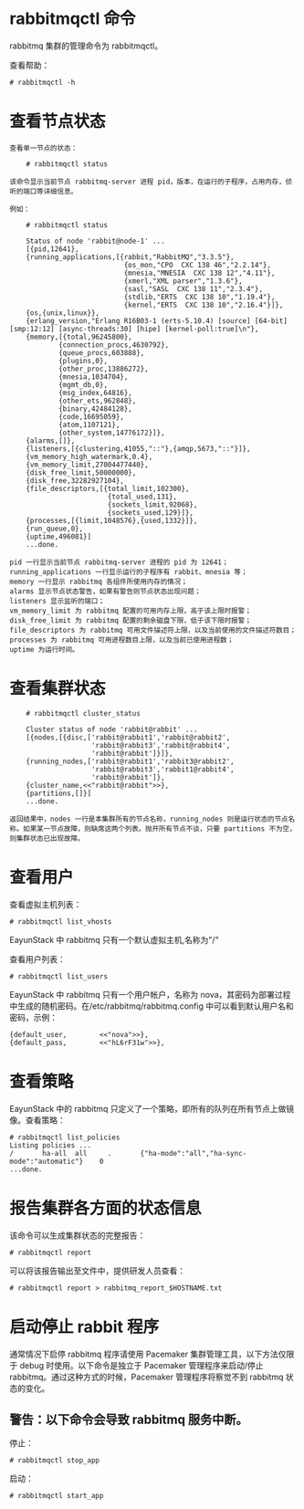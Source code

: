 # rabbitmqctl 命令

rabbitmq 集群的管理命令为 rabbitmqctl。

查看帮助：

    # rabbitmqctl -h

# 查看节点状态
    查看单一节点的状态：

        # rabbitmqctl status

    该命令显示当前节点 rabbitmq-server 进程 pid，版本，在运行的子程序，占用内存，侦听的端口等详细信息。

    例如：

        # rabbitmqctl status

        Status of node 'rabbit@node-1' ...
        [{pid,12641},
        {running_applications,[{rabbit,"RabbitMQ","3.3.5"},
                                {os_mon,"CPO  CXC 138 46","2.2.14"},
                                {mnesia,"MNESIA  CXC 138 12","4.11"},
                                {xmerl,"XML parser","1.3.6"},
                                {sasl,"SASL  CXC 138 11","2.3.4"},
                                {stdlib,"ERTS  CXC 138 10","1.19.4"},
                                {kernel,"ERTS  CXC 138 10","2.16.4"}]},
        {os,{unix,linux}},
        {erlang_version,"Erlang R16B03-1 (erts-5.10.4) [source] [64-bit] [smp:12:12] [async-threads:30] [hipe] [kernel-poll:true]\n"},
        {memory,[{total,96245800},
                {connection_procs,4630792},
                {queue_procs,603888},
                {plugins,0},
                {other_proc,13886272},
                {mnesia,1034704},
                {mgmt_db,0},
                {msg_index,64816},
                {other_ets,962848},
                {binary,42484128},
                {code,16695059},
                {atom,1107121},
                {other_system,14776172}]},
        {alarms,[]},
        {listeners,[{clustering,41055,"::"},{amqp,5673,"::"}]},
        {vm_memory_high_watermark,0.4},
        {vm_memory_limit,27004477440},
        {disk_free_limit,50000000},
        {disk_free,32282927104},
        {file_descriptors,[{total_limit,102300},
                            {total_used,131},
                            {sockets_limit,92068},
                            {sockets_used,129}]},
        {processes,[{limit,1048576},{used,1332}]},
        {run_queue,0},
        {uptime,496081}]
        ...done.

    pid 一行显示当前节点 rabbitmq-server 进程的 pid 为 12641；
    running_applications 一行显示运行的子程序有 rabbit、mnesia 等；
    memory 一行显示 rabbitmq 各组件所使用内存的情况；
    alarms 显示节点状态警告，如果有警告则节点状态出现问题；
    listeners 显示监听的端口；
    vm_memory_limit 为 rabbitmq 配置的可用内存上限，高于该上限时报警；
    disk_free_limit 为 rabbitmq 配置的剩余磁盘下限，低于该下限时报警；
    file_descriptors 为 rabbitmq 可用文件描述符上限，以及当前使用的文件描述符数目；
    processes 为 rabbitmq 可用进程数目上限，以及当前已使用进程数；
    uptime 为运行时间。

# 查看集群状态

        # rabbitmqctl cluster_status

        Cluster status of node 'rabbit@rabbit' ...
        [{nodes,[{disc,['rabbit@rabbit1','rabbit@rabbit2',
                        'rabbit@rabbit3','rabbit@rabbit4',
                        'rabbit@rabbit']}]},
        {running_nodes,['rabbit@rabbit1','rabbit3@rabbit2',
                        'rabbit@rabbit3','rabbit1@rabbit4',
                        'rabbit@rabbit']},
        {cluster_name,<<"rabbit@rabbit">>},
        {partitions,[]}]
        ...done.

    返回结果中，nodes 一行是本集群所有的节点名称，running_nodes 则是运行状态的节点名称。如果某一节点故障，则缺席这两个列表。抛开所有节点不谈，只要 partitions 不为空，则集群状态已出现故障。

# 查看用户

查看虚拟主机列表：

    # rabbitmqctl list_vhosts

EayunStack 中 rabbitmq 只有一个默认虚拟主机,名称为"/"

查看用户列表：

    # rabbitmqctl list_users

EayunStack 中 rabbitmq 只有一个用户帐户，名称为 nova，其密码为部署过程中生成的随机密码。在/etc/rabbitmq/rabbitmq.config 中可以看到默认用户名和密码，示例：

    {default_user,        <<"nova">>},
    {default_pass,        <<"hL6rF31w">>},

# 查看策略

EayunStack 中的 rabbitmq 只定义了一个策略，即所有的队列在所有节点上做镜像。查看策略：

    # rabbitmqctl list_policies
    Listing policies ...
    /       ha-all  all     .       {"ha-mode":"all","ha-sync-mode":"automatic"}    0
    ...done.

# 报告集群各方面的状态信息

该命令可以生成集群状态的完整报告：

    # rabbitmqctl report

可以将该报告输出至文件中，提供研发人员查看：

    # rabbitmqctl report > rabbitmq_report_$HOSTNAME.txt

# 启动停止 rabbit 程序

通常情况下启停 rabbitmq 程序请使用 Pacemaker 集群管理工具，以下方法仅限于 debug 时使用。以下命令是独立于 Pacemaker 管理程序来启动/停止 rabbitmq。通过这种方式的时候，Pacemaker 管理程序将察觉不到 rabbitmq 状态的变化。

## 警告：以下命令会导致 rabbitmq 服务中断。

停止：

    # rabbitmqctl stop_app

启动：

    # rabbitmqctl start_app
